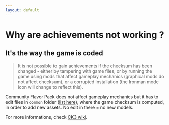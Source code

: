 ```yaml
---
layout: default
---
```


# Why are achievements not working ?

## It's the way the game is coded

> It is not possible to gain achievements if the checksum has been changed - either by tampering with game files, or by running the game using mods that affect gameplay mechanics (graphical mods do not affect checksum), or a corrupted installation (the Ironman mode icon will change to reflect this).

Community Flavor Pack does not affect gameplay mechanics but it has to edit files in `common` folder ([list here](https://github.com/ElTyranos/CommunityFlavorPack/wiki/Edited-vanilla-files)), where the game checksum is computed,  in order to add new assets. No edit in there = no new models.

For more informations, check [CK3 wiki](https://ck3.paradoxwikis.com/Achievements).
